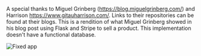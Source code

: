 A special thanks to Miguel Grinberg (https://blog.miguelgrinberg.com/) and Harrison https://www.gitauharrison.com/. Links to their repositories can be found at their blogs. 
This is a rendition of what Miguel Grinberg showed in his blog post using Flask and Stripe to sell a product. This implementation doesn't have a functional database.


![Fixed app](/app/static/images/fixed_shop_app.gif)
